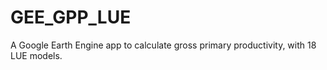 # GEE_GPP_LUE
A Google Earth Engine app to calculate gross primary productivity, with 18 LUE models.
